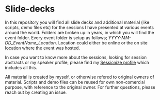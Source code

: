 # Slide-decks

In this repository you will find all slide decks and additional material (like scripts, demo files etc) for the sessions I have presented at various events around the world. Folders are broken up in years, in which you will find the event folder. Every event folder is setup as follows; _YYYY-MM-DD_EventName_Location_. Location could either be online or the on site location where the event was hosted. 

In case you want to know more about the sessions, looking for session abstracts or my speaker profile, please find my [Sessionize profile](https://sessionize.com/marclelijveld) which includes all this. 

All material is created by myself, or otherwise refered to original owners of material. Scripts and demo files can be reused for own non-comercial purpose, with reference to the original owner. For further questions, please reach out by creating an issue. 
